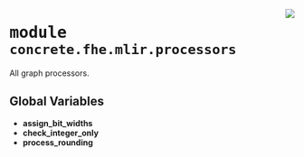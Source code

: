<!-- markdownlint-disable -->

<a href="../../tempdirectoryforapidocs/.venvtrash/lib/python3.10/site-packages/concrete/fhe/mlir/processors/__init__.py#L0"><img align="right" style="float:right;" src="https://img.shields.io/badge/-source-cccccc?style=flat-square"></a>

# <kbd>module</kbd> `concrete.fhe.mlir.processors`
All graph processors. 

**Global Variables**
---------------
- **assign_bit_widths**
- **check_integer_only**
- **process_rounding**


